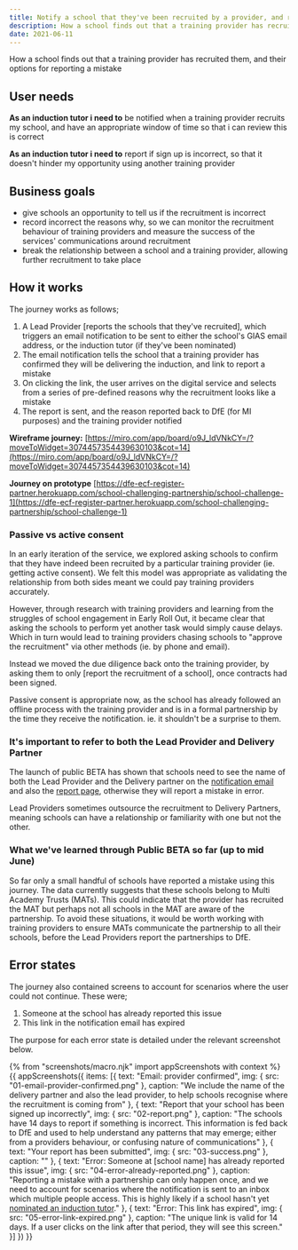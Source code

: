 ```yaml
---
title: Notify a school that they've been recruited by a provider, and report if it's incorrect
description: How a school finds out that a training provider has recruited them, and their options for reporting a mistake
date: 2021-06-11
---
```


How a school finds out that a training provider has recruited them, and their options for reporting a mistake

## User needs
**As an induction tutor i need to**
be notified when a training provider recruits my school, and have an appropriate window of time so that i can review this is correct

**As an induction tutor i need to**
report if sign up is incorrect, so that it doesn't hinder my opportunity using another training provider


## Business goals
* give schools an opportunity to tell us if the recruitment is incorrect
* record incorrect the reasons why, so we can monitor the recruitment behaviour of training providers and measure the success of the services' communications around recruitment
* break the relationship between a school and a training provider, allowing further recruitment to take place

## How it works
The journey works as follows;
1. A Lead Provider [reports the schools that they've recruited], which triggers an email notification to be sent to either the school's GIAS email address, or the induction tutor (if they've been nominated)
2. The email notification tells the school that a training provider has confirmed they will be delivering the induction, and link to report a mistake
3. On clicking the link, the user arrives on the digital service and selects from a series of pre-defined reasons why the recruitment looks like a mistake
4. The report is sent, and the reason reported back to DfE (for MI purposes) and the training provider notified


**Wireframe journey:**
[https://miro.com/app/board/o9J_ldVNkCY=/?moveToWidget=3074457354439630103&cot=14](https://miro.com/app/board/o9J_ldVNkCY=/?moveToWidget=3074457354439630103&cot=14)

**Journey on prototype**
[https://dfe-ecf-register-partner.herokuapp.com/school-challenging-partnership/school-challenge-1](https://dfe-ecf-register-partner.herokuapp.com/school-challenging-partnership/school-challenge-1)

### Passive vs active consent
In an early iteration of the service, we explored asking schools to confirm that they have indeed been recruited by a particular training provider (ie. getting active consent). We felt this model was appropriate as validating the relationship from both sides meant we could pay training providers accurately.

However, through research with training providers and learning from the struggles of school engagement in Early Roll Out, it became clear that asking the schools to perform yet another task would simply cause delays. Which in turn would lead to training providers chasing schools to "approve the recruitment" via other methods (ie. by phone and email).

Instead we moved the due diligence back onto the training provider, by asking them to only [report the recruitment of a school], once contracts had been signed.

Passive consent is appropriate now, as the school has already followed an offline process with the training provider and is in a formal partnership by the time they receive the notification. ie. it shouldn't be a surprise to them.

### It's important to refer to both the Lead Provider and Delivery Partner
The launch of public BETA has shown that schools need to see the name of both the Lead Provider and the Delivery partner on the [notification email](/manage-training/notify-school-been-recruited-by-provider/#email-provider-confirmed) and also the [report page](/manage-training/notify-school-been-recruited-by-provider/#report-that-your-school-has-been-signed-up-incorrectly), otherwise they will report a mistake in error.

Lead Providers sometimes outsource the recruitment to Delivery Partners, meaning schools can have a relationship or familiarity with one but not the other.

### What we've learned through Public BETA so far (up to mid June)
So far only a small handful of schools have reported a mistake using this journey. The data currently suggests that these schools belong to Multi Academy Trusts (MATs). This could indicate that the provider has recruited the MAT but perhaps not all schools in the MAT are aware of the partnership. To avoid these situations, it would be worth working with training providers to ensure MATs communicate the partnership to all their schools, before the Lead Providers report the partnerships to DfE.


## Error states
The journey also contained screens to account for scenarios where the user could not continue. These were;

1. Someone at the school has already reported this issue
2. This link in the notification email has expired

The purpose for each error state is detailed under the relevant screenshot below.

{% from "screenshots/macro.njk" import appScreenshots with context %}
{{ appScreenshots({
  items: [{
      text: "Email: provider confirmed",
      img: { src: "01-email-provider-confirmed.png" },
      caption: "We include the name of the delivery partner and also the lead provider, to help schools recognise where the recruitment is coming from"
    }, {
      text: "Report that your school has been signed up incorrectly",
      img: { src: "02-report.png" },
      caption: "The schools have 14 days to report if something is incorrect. This information is fed back to DfE and used to help understand any patterns that may emerge; either from a providers behaviour, or confusing nature of communications"
    }, {
      text: "Your report has been submitted",
      img: { src: "03-success.png" },
      caption: ""
    }, {
      text: "Error: Someone at [school name] has already reported this issue",
      img: { src: "04-error-already-reported.png" },
      caption: "Reporting a mistake with a partnership can only happen once, and we need to account for scenarios where the notification is sent to an inbox which multiple people access. This is highly likely if a school hasn't yet [nominated an induction tutor](/manage-training/nominating-an-induction-tutor/)."
    }, {
      text: "Error: This link has expired",
      img: { src: "05-error-link-expired.png" },
      caption: "The unique link is valid for 14 days. If a user clicks on the link after that period, they will see this screen."
    }]
}) }}
